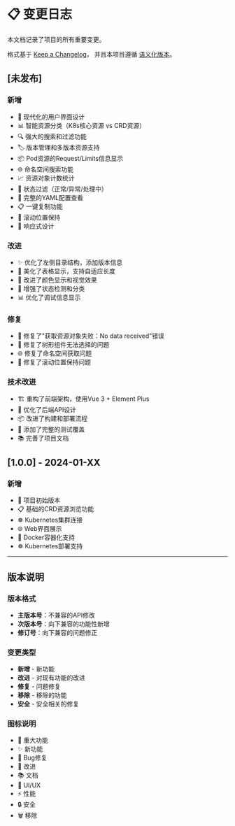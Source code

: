 # 📋 变更日志

本文档记录了项目的所有重要变更。

格式基于 [Keep a Changelog](https://keepachangelog.com/zh-CN/1.0.0/)，
并且本项目遵循 [语义化版本](https://semver.org/lang/zh-CN/)。

## [未发布]

### 新增
- 🎨 现代化的用户界面设计
- 📊 智能资源分类（K8s核心资源 vs CRD资源）
- 🔍 强大的搜索和过滤功能
- 🏷️ 版本管理和多版本资源支持
- 📦 Pod资源的Request/Limits信息显示
- 🌐 命名空间搜索功能
- 📈 资源对象计数统计
- 🎯 状态过滤（正常/异常/处理中）
- 📄 完整的YAML配置查看
- 📋 一键复制功能
- 🔄 滚动位置保持
- 📱 响应式设计

### 改进
- ✨ 优化了左侧目录结构，添加版本信息
- 🎨 美化了表格显示，支持自适应长度
- 🌈 改进了颜色显示和视觉效果
- 🔧 增强了状态检测和分类
- 📊 优化了调试信息显示

### 修复
- 🐛 修复了"获取资源对象失败：No data received"错误
- 🔧 修复了树形组件无法选择的问题
- 🌐 修复了命名空间获取问题
- 📍 修复了滚动位置保持问题

### 技术改进
- 🏗️ 重构了前端架构，使用Vue 3 + Element Plus
- 🔧 优化了后端API设计
- 📦 改进了构建和部署流程
- 🧪 添加了完整的测试覆盖
- 📚 完善了项目文档

## [1.0.0] - 2024-01-XX

### 新增
- 🎉 项目初始版本
- 📋 基础的CRD资源浏览功能
- ☸️ Kubernetes集群连接
- 🌐 Web界面展示
- 🐳 Docker容器化支持
- ☸️ Kubernetes部署支持

---

## 版本说明

### 版本格式
- **主版本号**：不兼容的API修改
- **次版本号**：向下兼容的功能性新增
- **修订号**：向下兼容的问题修正

### 变更类型
- **新增** - 新功能
- **改进** - 对现有功能的改进
- **修复** - 问题修复
- **移除** - 移除的功能
- **安全** - 安全相关的修复

### 图标说明
- 🎉 重大功能
- ✨ 新功能
- 🐛 Bug修复
- 🔧 改进
- 📚 文档
- 🎨 UI/UX
- ⚡ 性能
- 🔒 安全
- 🗑️ 移除 